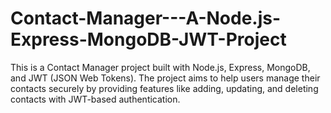 # Contact-Manager---A-Node.js-Express-MongoDB-JWT-Project
This is a Contact Manager project built with Node.js, Express, MongoDB, and JWT (JSON Web Tokens). The project aims to help users manage their contacts securely by providing features like adding, updating, and deleting contacts with JWT-based authentication.
